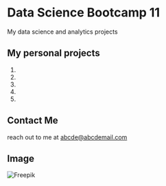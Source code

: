 # Data Science Bootcamp 11
My data science and analytics projects

## My personal projects
1.
2.
3.
4.
5.
## Contact Me
reach out to me at abcde@abcdemail.com

## Image
![Freepik](https://img.freepik.com/free-photo/portrait-macaw-isolated-black-surface_181624-48754.jpg?semt=ais_hybrid&w=740)
